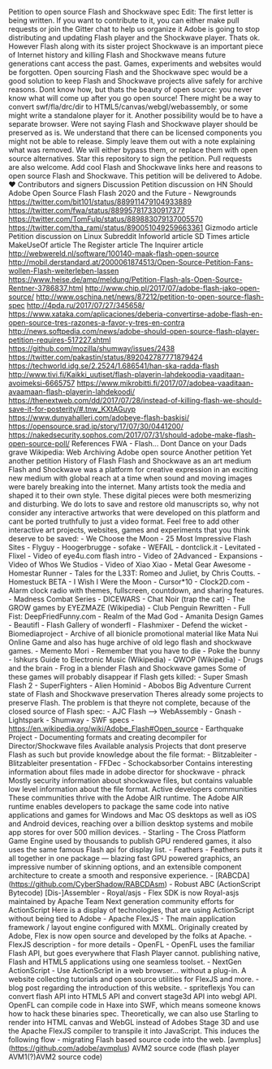 Petition to open source Flash and Shockwave spec Edit: The first letter is being written. If you want to contribute to it, you can either make pull requests or join the Gitter chat to help us organize it Adobe is going to stop distributing and updating Flash player and the Shockwave player. Thats ok. However Flash along with its sister project Shockwave is an important piece of Internet history and killing Flash and Shockwave means future generations cant access the past. Games, experiments and websites would be forgotten. Open sourcing Flash and the Shockwave spec would be a good solution to keep Flash and Shockwave projects alive safely for archive reasons. Dont know how, but thats the beauty of open source: you never know what will come up after you go open source! There might be a way to convert swf/fla/drc/dir to HTML5/canvas/webgl/webassembly, or some might write a standalone player for it. Another possibility would be to have a separate browser. Were not saying Flash and Shockwave player should be preserved as is. We understand that there can be licensed components you might not be able to release. Simply leave them out with a note explaining what was removed. We will either bypass them, or replace them with open source alternatives. Star this repository to sign the petition. Pull requests are also welcome. Add cool Flash and Shockwave links here and reasons to open source Flash and Shockwave. This petition will be delivered to Adobe. ♥ Contributors and signers Discussion Petition discussion on HN Should Adobe Open Source Flash Flash 2020 and the Future - Newgrounds https://twitter.com/bit101/status/889911479104933889 https://twitter.com/fwa/status/889957817330917377 https://twitter.com/TomFulp/status/889883079137005570 https://twitter.com/tha_rami/status/890051049259663361 Gizmodo article Petition discussion on Linux Subreddit Infoworld article SD Times article MakeUseOf article The Register article The Inquirer article http://webwereld.nl/software/100140-maak-flash-open-source http://mobil.derstandard.at/2000061874513/Open-Source-Petition-Fans-wollen-Flash-weiterleben-lassen https://www.heise.de/amp/meldung/Petition-Flash-als-Open-Source-Rentner-3786837.html http://www.chip.pl/2017/07/adobe-flash-jako-open-source/ http://www.oschina.net/news/87212/petition-to-open-source-flash-spec http://4pda.ru/2017/07/27/345658/ https://www.xataka.com/aplicaciones/deberia-convertirse-adobe-flash-en-open-source-tres-razones-a-favor-y-tres-en-contra http://news.softpedia.com/news/adobe-should-open-source-flash-player-petition-requires-517227.shtml https://github.com/mozilla/shumway/issues/2438 https://twitter.com/pakastin/status/892042787771879424 https://techworld.idg.se/2.2524/1.686541/han-ska-radda-flash http://www.tivi.fi/Kaikki_uutiset/flash-playerin-lahdekoodia-vaaditaan-avoimeksi-6665757 https://www.mikrobitti.fi/2017/07/adobea-vaaditaan-avaamaan-flash-playerin-lahdekoodi/ https://thenextweb.com/dd/2017/07/28/instead-of-killing-flash-we-should-save-it-for-posterity/#.tnw_KXtAGuyp https://www.dunyahalleri.com/adobeye-flash-baskisi/ https://opensource.srad.jp/story/17/07/30/0441200/ https://nakedsecurity.sophos.com/2017/07/31/should-adobe-make-flash-open-source-poll/ References FWA - Flash... Dont Dance on your Dads grave Wikipedia: Web Archiving Adobe open source Another petition Yet another petition History of Flash Flash and Shockwave as an art medium Flash and Shockwave was a platform for creative expression in an exciting new medium with global reach at a time when sound and moving images were barely breaking into the internet. Many artists took the media and shaped it to their own style. These digital pieces were both mesmerizing and disturbing. We do lots to save and restore old manuscripts so, why not consider any interactive artworks that were developed on this platform and cant be ported truthfully to just a video format. Feel free to add other interactive art projects, websites, games and experiments that you think deserve to be saved: - We Choose the Moon - 25 Most Impressive Flash Sites - Flyguy - Hoogerbrugge - sofake - WEFAIL - dontclick.it - Levitated - Flixel - Video of eye4u.com flash intro - Video of 2Advanced - Expansions - Video of Whos We Studios - Video of Xiao Xiao - Metal Gear Awesome - Homestar Runner - Tales for the L33T: Romeo and Juliet, by Chris Coutts. - Homestuck BETA - I Wish I Were the Moon - Cursor*10 - Clock2D.com - Alarm clock radio with themes, fullscreen, countdown, and sharing features. - Madness Combat Series - DICEWARS - Chat Noir (trap the cat) - The GROW games by EYEZMAZE (Wikipedia) - Club Penguin Rewritten - Full Fist: DeepFriedFunny.com - Realm of the Mad God - Amanita Design Games - Beautifl - Flash Gallery of wonderfl - Flashmixer - Defend the wicket - Biomediaproject - Archive of all bionicle promotional material like Mata Nui Online Game and also has huge archive of old lego flash and shockwave games. - Memento Mori - Remember that you have to die - Poke the bunny - Ishkurs Guide to Electronic Music (Wikipedia) - QWOP (Wikipedia) - Drugs and the brain - Frog in a blender Flash and Shockwave games Some of these games will probably disappear if Flash gets killed: - Super Smash Flash 2 - SuperFighters - Alien Hominid - Abobos Big Adventure Current state of Flash and Shockwave preservation Theres already some projects to preserve Flash. The problem is that theyre not complete, because of the closed source of Flash spec: - AJC Flash –> WebAssembly - Gnash - Lightspark - Shumway - SWF specs - https://en.wikipedia.org/wiki/Adobe_Flash#Open_source - Earthquake Project - Documenting formats and creating decompiler for Director/Shockwave files Available analysis Projects that dont preserve Flash as such but provide knowledge about the file format: - Blitzableiter - Blitzableiter presentation - FFDec - Schockabsorber Contains interesting information about files made in adobe director for shockwave - phrack Mostly security information about shockwave files, but contains valuable low level information about the file format. Active developers communities These communities thrive with the Adobe AIR runtime. The Adobe AIR runtime enables developers to package the same code into native applications and games for Windows and Mac OS desktops as well as iOS and Android devices, reaching over a billion desktop systems and mobile app stores for over 500 million devices. - Starling - The Cross Platform Game Engine used by thousands to publish GPU rendered games, it also uses the same famous Flash api for display list. - Feathers - Feathers puts it all together in one package — blazing fast GPU powered graphics, an impressive number of skinning options, and an extensible component architecture to create a smooth and responsive experience. - [RABCDA] (https://github.com/CyberShadow/RABCDAsm) - Robust ABC (ActionScript Bytecode) [Dis-]Assembler - Royal/asjs - Flex SDK is now Royal-asjs maintained by Apache Team Next generation community efforts for ActionScript Here is a display of technologies, that are using ActionScript without being tied to Adobe - Apache FlexJS - The main application framework / layout engine configured with MXML. Originally created by Adobe, Flex is now open source and developed by the folks at Apache. - FlexJS description - for more details - OpenFL - OpenFL uses the familiar Flash API, but goes everywhere that Flash Player cannot. publishing native, Flash and HTML5 applications using one seamless toolset. - NextGen ActionScript - Use ActionScript in a web browser... without a plug-in. A website collecting tutorials and open source utilities for FlexJS and more. - blog post regarding the introduction of this website. - spriteflexjs You can convert flash API into HTML5 API and convert stage3d API into webgl API. OpenFL can compile code in Haxe into SWF, which means someone knows how to hack these binaries spec. Theoretically, we can also use Starling to render into HTML canvas and WebGL instead of Adobes Stage 3D and use the Apache FlexJS compiler to transpile it into JavaScript. This induces the following flow - migrating Flash based source code into the web. [avmplus] (https://github.com/adobe/avmplus) AVM2 source code (flash player AVM1(?)AVM2 source code)